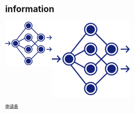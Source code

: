 # information

<img src="https://github.com/lz1159435992/information/blob/master/tester/001.png" width="50%">

<img src="https://github.com/lz1159435992/information/blob/master/tester/001.png" width=30% height=30% align=left>

[申请表](https://github.com/lz1159435992/information/blob/master/tester/001.doc)
